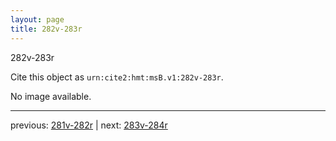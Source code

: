 ```yaml
---
layout: page
title: 282v-283r
---
```


282v-283r

Cite this object as `urn:cite2:hmt:msB.v1:282v-283r`.

No image available. 



---

previous: [281v-282r](../281v-282r/) | next: [283v-284r](../283v-284r/)